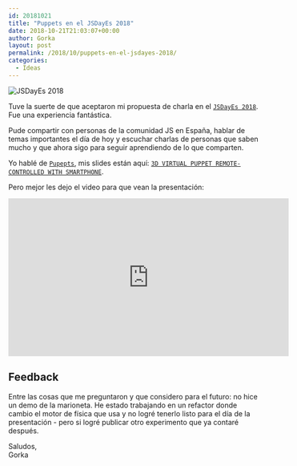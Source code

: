 ```yaml
---
id: 20181021
title: "Puppets en el JSDayEs 2018"
date: 2018-10-21T21:03:07+00:00
author: Gorka
layout: post
permalink: /2018/10/puppets-en-el-jsdayes-2018/
categories:
  - Ideas
---
```

<img style="margin: auto;" src="/public/img/2018/10/jsdayes.jpg" alt="JSDayEs 2018" />

Tuve la suerte de que aceptaron mi propuesta de charla en el [`JSDayEs 2018`](http://2018.jsday.es/). Fue una experiencia fantástica.

Pude compartir con personas de la comunidad JS en España, hablar de temas importantes el día de hoy y escuchar charlas de personas que saben mucho y que ahora sigo para seguir aprendiendo de lo que comparten.

Yo hablé de [`Pupepts`](https://github.com/AquiGorka/puppets), mis slides están aquí: [`3D VIRTUAL PUPPET REMOTE-CONTROLLED WITH SMARTPHONE`](https://aquigorka.com/jsdayes-2018/).

Pero mejor les dejo el video para que vean la presentación:

<iframe width="560" height="315" src="https://www.youtube.com/embed/m-1iidVTY58" frameborder="0" allow="accelerometer; autoplay; encrypted-media; gyroscope; picture-in-picture" allowfullscreen></iframe>

## Feedback

Entre las cosas que me preguntaron y que considero para el futuro: no hice un demo de la marioneta. He estado trabajando en un refactor donde cambio el motor de física que usa y no logré tenerlo listo para el día de la presentación - pero si logré publicar otro experimento que ya contaré después.

Saludos,<br />
Gorka

